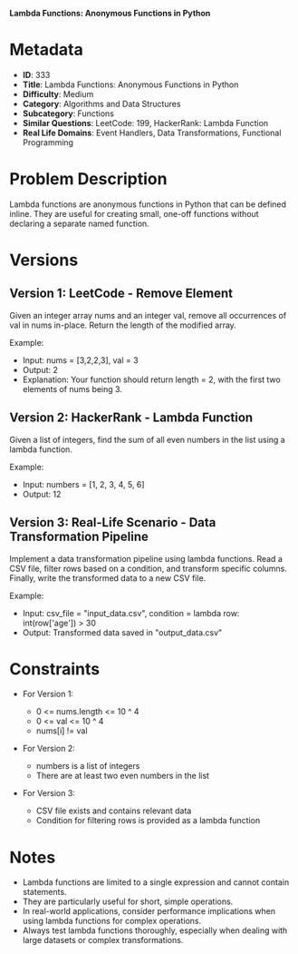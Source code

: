**Lambda Functions: Anonymous Functions in Python**

# Metadata

- **ID**: 333
- **Title**: Lambda Functions: Anonymous Functions in Python
- **Difficulty**: Medium
- **Category**: Algorithms and Data Structures
- **Subcategory**: Functions
- **Similar Questions**: LeetCode: 199, HackerRank: Lambda Function
- **Real Life Domains**: Event Handlers, Data Transformations, Functional Programming

# Problem Description

Lambda functions are anonymous functions in Python that can be defined inline. They are useful for creating small, one-off functions without declaring a separate named function.

# Versions

## Version 1: LeetCode - Remove Element

Given an integer array nums and an integer val, remove all occurrences of val in nums in-place. Return the length of the modified array.

Example:
- Input: nums = [3,2,2,3], val = 3
- Output: 2
- Explanation: Your function should return length = 2, with the first two elements of nums being 3.

## Version 2: HackerRank - Lambda Function

Given a list of integers, find the sum of all even numbers in the list using a lambda function.

Example:
- Input: numbers = [1, 2, 3, 4, 5, 6]
- Output: 12

## Version 3: Real-Life Scenario - Data Transformation Pipeline

Implement a data transformation pipeline using lambda functions. Read a CSV file, filter rows based on a condition, and transform specific columns. Finally, write the transformed data to a new CSV file.

Example:
- Input: csv_file = "input_data.csv", condition = lambda row: int(row['age']) > 30
- Output: Transformed data saved in "output_data.csv"

# Constraints

- For Version 1:
  - 0 <= nums.length <= 10 ^ 4
  - 0 <= val <= 10 ^ 4
  - nums[i] != val

- For Version 2:
  - numbers is a list of integers
  - There are at least two even numbers in the list

- For Version 3:
  - CSV file exists and contains relevant data
  - Condition for filtering rows is provided as a lambda function

# Notes

- Lambda functions are limited to a single expression and cannot contain statements.
- They are particularly useful for short, simple operations.
- In real-world applications, consider performance implications when using lambda functions for complex operations.
- Always test lambda functions thoroughly, especially when dealing with large datasets or complex transformations.
